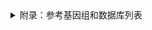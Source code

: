 <details>
  <summary>附录：参考基因组和数据库列表</summary>

  |基因组版本|来源/版本/下载链接|简介|
  |---|---|---|---|

|GRCh38_no_alt|NCBI (GCA_000001405.15_GRCh38_no_alt_plus_hs38d1)|包含decoy序列，不包含ALT等contig，WGS推荐使用，对应GENEAN WGS GRCh38版本|
|hg38|UCSC (20180810)|UCSC官方最新版本|
|GRCh38|NCBI (GCA_000001405.15_GRCh38_full_plus_hs38d1)|包含decoy序列和ALT等contig，最全版本，对应GENEAN WES GRCh38版本|
|GRCh38lite|NCBI (GCA_000001405.15_GRCh38_no_alt)|不含decoy序列，不含ALT等contig；保留，暂不对用户开放|
|hg19|UCSC (20200117)|UCSC官方最新版本；保留，暂不对用户开放|
|hg19|UCSC (20180821)|UCSC官方版本，chrM替换为rCRS版本，推荐使用，对应GENEAN hg19版本|
|G1Kv37|1000 Genomes|相当于b37，但不包含decoy序列；保留，暂不对用户开放|
|hs37d5|NCBI|未部署，包含GRCh37，rCRS线粒体序列，EBV序列与decoy序列|
|GRCh37_no_alt|NCBI (GCA_000001405.14_GRCh37.p13_no_alt)|原2021流程WGS使用，对应GENEAN WGS GRCh37版本|
|GRCh37|NCBI (GCA_000001405.14_GRCh37.p13_full)|原2021流程WES使用，对应GENEAN WES GRCh37版本|
|b37|基于 GRCh37 创建|未部署|
|GRCh38|NCBI (GCA_000001405.15_GRCh38_full)|原2021流程使用，弃用|
|GRCh38_no_alt|NCBI (GCA_000001405.15_GRCh38_no_alt)|原2021流程使用，弃用|

注1：由于GRCh38 WES芯片区域包含未组装成染色体的scaffold区域，故不建议WES数据使用GRCh38_no_alt，可选用GRCh38。
注2：如有需要使用不对用户开放的reference或其他版本需求，请联系维护人员。

|数据库名称|分析内容|版本|说明|

|---|---|---|---|
|GATK Resource bundle|-|v0|hg38 hg19|
|dbsnp|GATK|v151|The Single Nucleotide Polymorphism database|
|1000G|GATK|1000G|1000 Genomes Project database|
|hapmap|GATK|3.3||
|VEP|注释|104||
|COSMIC|mutation_singature|v3.3|COSMIC Mutational Signatures Data Files|
|dbNSFP|单病|4.1a|包含多个数据库|
|SIFT|单病|ensembl 66|dbNSFP收录|
|Polyphen-2|单病|v2.2.2|dbNSFP收录|
|PROVEAN|单病|1.1|dbNSFP收录|
|LRT|单病|released November, 2009|dbNSFP收录|
|MutationTaster|单病|2|dbNSFP收录|
|MutationAssessor|单病|release 3|dbNSFP收录|
|FATHMM|单病|v2.3|dbNSFP收录|
|CADD|单病|v1.6|dbNSFP收录|
|DANN|单病|无版本|dbNSFP收录|
|phyloP30way_mammalian|单病|hg38|dbNSFP收录|
|phastCons30way_mammalian|单病|hg38|dbNSFP收录|
|GERP++|单病|无版本|dbNSFP收录|
|gnomAD|单病|genome 3.0|dbNSFP收录|
|dbscSNV|单病|1.1||
|ClinVar|单病|2021/12/12||
|OMIM|单病|20211204|Online Mendelian Inheritance in Man|
|COSMIC|LOH|?|the Catalogue Of Somatic Mutations in Cancer|
|CIViC|药靶注释|1-Apr-21|Clinical Interpretations of Variants in Cancer|
|LCR|PON|lh3/varcmp|low-complexity regions|
</details>
